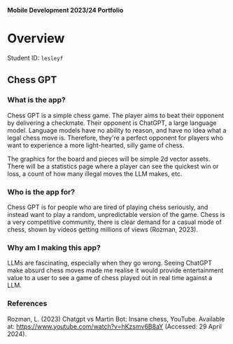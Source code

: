 **Mobile Development 2023/24 Portfolio**
# Overview

Student ID: `lesleyf`

## Chess GPT

### What is the app?

Chess GPT is a simple chess game. The player aims to beat their opponent by delivering a checkmate. Their opponent is ChatGPT, a large language model. Language models have no ability to reason, and have no idea what a legal chess move is. Therefore, they're a perfect opponent for players who want to experience a more light-hearted, silly game of chess.

The graphics for the board and pieces will be simple 2d vector assets. There will be a statistics page where a player can see the quickest win or loss, a count of how many illegal moves the LLM makes, etc.

### Who is the app for?

Chess GPT is for people who are tired of playing chess seriously, and instead want to play a random, unpredictable version of the game. Chess is a very competitive community, there is clear demand for a casual mode of chess, shown by videos getting millions of views (Rozman, 2023).

### Why am I making this app?

LLMs are fascinating, especially when they go wrong. Seeing ChatGPT make absurd chess moves made me realise it would provide entertainment value to a user to see a game of chess played out in real time against a LLM.

### References

Rozman, L. (2023) Chatgpt vs Martin Bot: Insane chess, YouTube. Available at: https://www.youtube.com/watch?v=hKzsmv6B8aY (Accessed: 29 April 2024). 

<!-- 
Comments from Sandy:

I really like the twist on this classic of the genre!

- You're really clear on who the app is for and why you want to make it. Good job. If I have one quibble here, it's that you could be a little clearer on your motivation, which I think at the moment reiterates things you've already said. Do you think you'll learn something about LLMs here? Or your perspective on them? What's the outcome?

– I have a clear idea of what to expect from the app from your description, which includes specific functionality. Make sure that you are investing your time appropriately. There are certainly scholarship marks available, but you don't want to get sucked too much into tweaking the visual over, say, adding new concrete functionality that would show your knowledge of the Android API. You seem to have clocked this already ("simple" vector graphics), but just try and stay focused.

- More broadly –and this doesn't need to go into the overview– make sure that you are getting that API coverage. I don't want to see anything crowbarred in, but equality there are opportunities to show a variety of skills (e.g., data modelling and persistent storage... maybe notfications...) across the board (ho-ho). Make sure you are showing the breadth of your knowledge too.

- You don't have to make this clear here, but presumably you are planning to use the OpenAI APIs for this? I think these are paid, so make sure you are confident you'll be able to tap into the services you'll need before you embark on the project.

– I made it 199 words ;-)

Hope these ar useful, feel free to query them if anything is unclear.
-->
